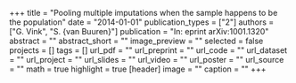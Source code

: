 +++
title = "Pooling multiple imputations when the sample happens to be the population"
date = "2014-01-01"
publication_types = ["2"]
authors = ["G. Vink", "S. {van Buuren}"]
publication = "In: eprint arXiv:1001.1320"
abstract = ""
abstract_short = ""
image_preview = ""
selected = false
projects = []
tags = []
url_pdf = ""
url_preprint = ""
url_code = ""
url_dataset = ""
url_project = ""
url_slides = ""
url_video = ""
url_poster = ""
url_source = ""
math = true
highlight = true
[header]
image = ""
caption = ""
+++
